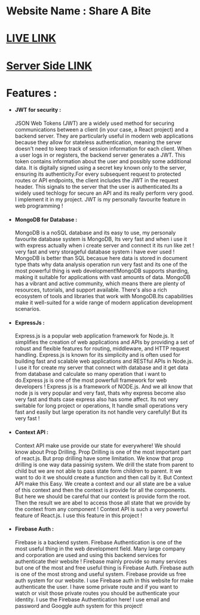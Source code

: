 
# Website Name : Share A Bite
# [LIVE LINK](https://share-a-bite-b0bdb.web.app)
# [Server Side LINK](https://github.com/PIYAS137/Share_A_Bite_Server_Side)

# Features :
-   #### JWT for security :
    JSON Web Tokens (JWT) are a widely used method for securing communications between a client (in your case, a React project) and a backend server. They are particularly useful in modern web applications because they allow for stateless authentication, meaning the server doesn't need to keep track of session information for each client. When a user logs in or registers, the backend server generates a JWT. This token contains information about the user and possibly some additional data. It is digitally signed using a secret key known only to the server, ensuring its authenticity.For every subsequent request to protected routes or API endpoints, the client includes the JWT in the request header. This signals to the server that the user is authenticated.Its a widely used techlogy for secure an API and its really perform very good. I implement it in my project. JWT is my personally favourite feature in web programming !

-   #### MongoDB for Database :
    MongoDB is a noSQL database and its easy to use, my personaly favourite database system is MongoDB, Its very fast and when i use it with express actually when i create server and connect it its run like zet ! very fast and very storageful database system i have ever used ! MongoDB is better than SQL becasue here data is stored in document type thats why data analysis operation run very fast and its one of the most powerful thing is web development!MongoDB supports sharding, making it suitable for applications with vast amounts of data. MongoDB has a vibrant and active community, which means there are plenty of resources, tutorials, and support available. There's also a rich ecosystem of tools and libraries that work with MongoDB.Its capabilities make it well-suited for a wide range of modern application development scenarios.

-   #### ExpressJs :
    Express.js is a popular web application framework for Node.js. It simplifies the creation of web applications and APIs by providing a set of robust and flexible features for routing, middleware, and HTTP request handling. Express.js is known for its simplicity and is often used for building fast and scalable web applications and RESTful APIs in Node.js. I use it for create my server that connect with database and it get data from database and calculate so many operation that i want to do.Express js is one of the most powerfull framework for web developers ! Express js is a framework of NODE.js. And we all know that node js is very popular and very fast, thats why express become also very fast and thats case express also has some affect. Its not very switable for long project or operations, It handle small operations very fast and easily but large operation its not handle very carefully! But its very fast ! 

-   #### Context API :
    Context API make use provide our state for everywhere! We should know about Prop Drilling. Prop Drilling is one of the most important part of react.js. But prop drilling have some limitation. We know that prop drilling is one way data passinig system. We drill the state from parent to child but we are not able to pass state form children to parent. It we want to do it we should create a function and then call by it. But Context API make this Easy. We create a context and our all state are be a value of this context and then the context is provide for all the components. But here we should be careful that our context is provide form the root. Then the result we are abel to access those all state that we provide by the context from any component ! Context API is such a very powerful feature of React.js. I use this feature in this project !

-   #### Firebase Auth :
    Firebase is a backend system. Firebase Authentication is one of the most useful thing in the web development field. Many large company and corporation are used and using this backend services for authenticate their website ! Firebase mainly provide so many services but one of the most and free useful thing is Firebase Auth. Firebase auth is one of the most strong and useful system. Firebase provide us free auth system for our website. I use Firebase auth in this website for make authenticate the user. I have some private route and if you want to watch or visit those private routes you should be authenticate your identity. I use the Firebase Authentication here! I use email and password and Googgle auth system for this project!

